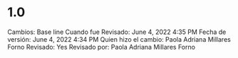 # 1.0

Cambios: Base line
Cuando fue Revisado: June 4, 2022 4:35 PM
Fecha de  versión: June 4, 2022 4:34 PM
Quien hizo el cambio: Paola Adriana Millares Forno
Revisado: Yes
Revisado por: Paola Adriana Millares Forno